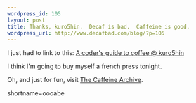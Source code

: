 ```yaml
--- 
wordpress_id: 105
layout: post
title: Thanks, kuro5hin.  Decaf is bad.  Caffeine is good.
wordpress_url: http://www.decafbad.com/blog/?p=105
---
```

<p>I just had to link to this: <a href="http://www.kuro5hin.org/?op=displaystory;sid=2002/4/25/13272/5729">A coder's guide to coffee @ kuro5hin</a></p>
<p>I think I'm going to buy myself a french press tonight.</p>
<p>Oh, and just for fun, visit <a href="http://www.caffeinearchive.com/">The Caffeine Archive</a>.</p>
<!--more-->
shortname=oooabe
